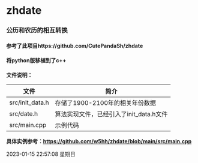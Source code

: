 # zhdate
### 公历和农历的相互转换
#### 参考了此项目https://github.com/CutePandaSh/zhdate
#### 将python版移植到了c++

**文件说明：**

| 文件  |  简介 |
| ------------ | ------------ |
|  src/init_data.h | 存储了1900-2100年的相关年份数据  |
| src/date.h  | 算法实现文件，已经引入了init_data.h文件  |
| src/main.cpp  | 示例代码  |

**具体实例参考：https://github.com/w5hh/zhdate/blob/main/src/main.cpp**

2023-01-15 22:57:08 星期日